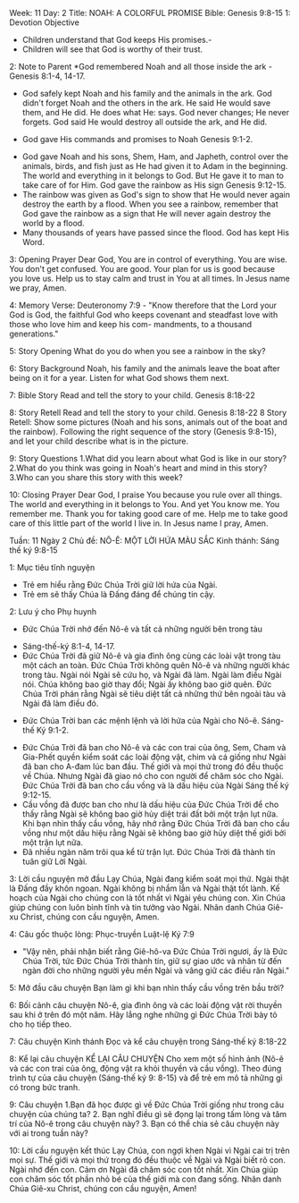 Week: 11
Day: 2
Title: NOAH: A COLORFUL PROMISE
Bible: Genesis 9:8-15
1: Devotion Objective
- Children understand that God keeps His promises.-
- Children will see that God is worthy of their trust. 

2: Note to Parent
*God remembered Noah and all those inside the ark - Genesis 8:1-4, 14-17. 
- God safely kept Noah and his family and the animals in the ark. God didn't forget Noah and the others in the ark. He said He would save them, and He did. He does what He: says. God never changes; He never forgets. God said He would destroy all outside the ark, and He did. 
* God gave His commands and promises to Noah Genesis 9:1-2. 
- God gave Noah and his sons, Shem, Ham, and Japheth, control over the animals, birds, and fish just as He had given it to Adam in the beginning. The world and everything in it belongs to God. But He gave it to man to take care of for Him. God gave the rainbow as His sign Genesis 9:12-15. 
- The rainbow was given as God's sign to show that He would never again destroy the earth by a flood. When you see a rainbow, remember that God gave the rainbow as a sign that He will never again destroy the world by a flood.
- Many thousands of years have passed since the flood. God has kept His Word.

3: Opening Prayer
Dear God, You are in control of everything. You are wise. You don't get confused. You are good. Your plan for us is good because you love us. Help us to stay calm and trust in You at all times. In Jesus name we pray, Amen. 

4: Memory Verse:
Deuteronomy 7:9 - "Know therefore that the Lord your God is God, the faithful God who keeps covenant and steadfast love with those who love him and keep his com- mandments, to a thousand generations." 

5: Story Opening
What do you do when you see a rainbow in the sky?

6: Story Background
Noah, his family and the animals leave the boat after being on it for a year. Listen for what God shows them next.

7: Bible Story
Read and tell the story to your child. Genesis 8:18-22

8: Story Retell
 Read and tell the story to your child. Genesis 8:18-22 8 Story Retell: Show some pictures (Noah and his sons, animals out of the boat and the rainbow). Following the right sequence of the story (Genesis 9:8-15), and let your child describe what is in the picture. 

9: Story Questions
1.What did you learn about what God is like in our story? 
2.What do you think was going in Noah's heart and mind in this story? 
3.Who can you share this story with this week?

10: Closing Prayer
Dear God, I praise You because you rule over all things. The world and everything in it belongs to You. And yet You know me. You remember me. Thank you for taking good care of me. Help me to take good care of this little part of the world I live in. In Jesus name I pray, Amen.

Tuần: 11
Ngày 2
Chủ đề: NÔ-Ê: MỘT LỜI HỨA MÀU SẮC
Kinh thánh: Sáng thế ký 9:8-15

1: Mục tiêu tĩnh nguyện
- Trẻ em hiểu rằng Đức Chúa Trời giữ lời hứa của Ngài. 
- Trẻ em sẽ thấy Chúa là Đấng đáng để chúng tin cậy.

2: Lưu ý cho Phụ huynh
* Đức Chúa Trời nhớ đến Nô-ê và tất cả những người bên trong tàu 
- Sáng-thế-ký 8:1-4, 14-17.
- Đức Chúa Trời đã giữ Nô-ê và gia đình ông cùng các loài vật trong tàu một cách an toàn. Đức Chúa Trời không quên Nô-ê và những người khác trong tàu. Ngài nói Ngài sẽ cứu họ, và Ngài đã làm. Ngài làm điều Ngài nói. Chúa không bao giờ thay đổi; Ngài ấy không bao giờ quên. Đức Chúa Trời phán rằng Ngài sẽ tiêu diệt tất cả những thứ bên ngoài tàu và Ngài đã làm điều đó.
* Đức Chúa Trời ban các mệnh lệnh và lời hứa của Ngài cho Nô-ê. Sáng-thế Ký 9:1-2.
- Đức Chúa Trời đã ban cho Nô-ê và các con trai của ông, Sem, Cham và Gia-Phết quyền kiểm soát các loài động vật, chim và cá giống như Ngài đã ban cho A-đam lúc ban đầu. Thế giới và mọi thứ trong đó đều thuộc về Chúa. Nhưng Ngài đã giao nó cho con người để chăm sóc cho Ngài. Đức Chúa Trời đã ban cho cầu vồng và là dấu hiệu của Ngài Sáng thế ký 9:12-15.
- Cầu vồng đã được ban cho như là dấu hiệu của Đức Chúa Trời để cho thấy rằng Ngài sẽ không bao giờ hủy diệt trái đất bởi một trận lụt nữa. Khi bạn nhìn thấy cầu vồng, hãy nhớ rằng Đức Chúa Trời đã ban cho cầu vồng như một dấu hiệu rằng Ngài sẽ không bao giờ hủy diệt thế giới bởi một trận lụt nữa.
- Đã nhiều ngàn năm trôi qua kể từ trận lụt. Đức Chúa Trời đã thành tín tuân giữ Lời Ngài.

3: Lời cầu nguyện mở đầu
Lạy Chúa, Ngài đang kiểm soát mọi thứ. Ngài thật là Đấng đầy khôn ngoan. Ngài không bị nhầm lẫn và Ngài thật tốt lành. Kế hoạch của Ngài cho chúng con là tốt nhất vì Ngài yêu chúng con. Xin Chúa giúp chúng con luôn bình tĩnh và tin tưởng vào Ngài. Nhân danh Chúa Giê-xu Christ, chúng con cầu nguyện, Amen.

4: Câu gốc thuộc lòng:
Phục-truyền Luật-lệ Ký 7:9 
- "Vậy nên, phải nhận biết rằng Giê-hô-va Đức Chúa Trời ngươi, ấy là Đức Chúa Trời, tức Đức Chúa Trời thành tín, giữ sự giao ước và nhân từ đến ngàn đời cho những người yêu mến Ngài và vâng giữ các điều răn Ngài."


5: Mở đầu câu chuyện
Bạn làm gì khi bạn nhìn thấy cầu vồng trên bầu trời?

6: Bối cảnh câu chuyện
Nô-ê, gia đình ông và các loài động vật rời thuyền sau khi ở trên đó một năm. Hãy lắng nghe những gì Đức Chúa Trời bày tỏ cho họ tiếp theo.

7: Câu chuyện Kinh thánh
Đọc và kể câu chuyện trong Sáng-thế ký 8:18-22

8: Kể lại câu chuyện
KỂ LẠI CÂU CHUYỆN
Cho xem một số hình ảnh (Nô-ê và các con trai của ông, động vật ra khỏi thuyền và cầu vồng). Theo đúng trình tự của câu chuyện (Sáng-thế ký 9: 8-15) và để trẻ em mô tả những gì có trong bức tranh.

9: Câu chuyện
1.Bạn đã học được gì về Đức Chúa Trời giống như trong câu chuyện của chúng ta?
2. Bạn nghĩ điều gì sẽ đọng lại trong tấm lòng và tâm trí của Nô-ê trong câu chuyện này?
3. Bạn có thể chia sẻ câu chuyện này với ai trong tuần này?

10: Lời cầu nguyện kết thúc
Lạy Chúa, con ngợi khen Ngài vì Ngài cai trị trên mọi sự. Thế giới và mọi thứ trong đó đều thuộc về Ngài và Ngài biết rõ con. Ngài nhớ đến con. Cảm ơn Ngài đã chăm sóc con tốt nhất. Xin Chúa giúp con chăm sóc tốt phần nhỏ bé của thế giới mà con đang sống. Nhân danh Chúa Giê-xu Christ, chúng con cầu nguyện, Amen!
